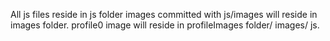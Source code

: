 All js files reside in js folder
images committed with js/images will reside in images folder.
profile0 image will reside in profileImages folder/ images/ js.
